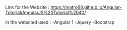 Link for the Website : https://matro68.github.io/Angular-Tutorial/AngularJS%20Tutorial%2040/

In the websited used : 
-Angular 1
-Jquery
-Bootstrap 
